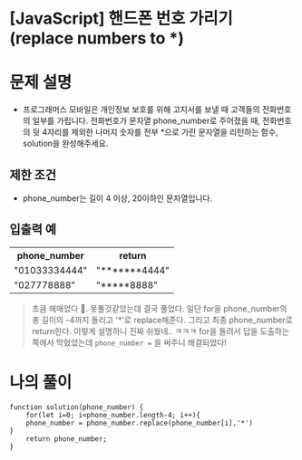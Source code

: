 # [JavaScript] 핸드폰 번호 가리기 (replace numbers to *)

# 문제 설명
- 프로그래머스 모바일은 개인정보 보호를 위해 고지서를 보낼 때 고객들의 전화번호의 일부를 가립니다.
전화번호가 문자열 phone_number로 주어졌을 때, 전화번호의 뒷 4자리를 제외한 나머지 숫자를 전부 *으로 가린 문자열을 리턴하는 함수, solution을 완성해주세요.

## 제한 조건
- phone_number는 길이 4 이상, 20이하인 문자열입니다.

## 입출력 예
<table>
<tr><th>phone_number</th><th>return</th></tr>
<tr><td>"01033334444"</td><td>"*******4444"</td></tr>
<tr><td>"027778888"</td><td>"*****8888"</td></tr>
</table>

> 초큼 헤매었다 🫠. 못풀것같았는데 결국 풀었다. 일단 for을 phone_number의 총 길이의 -4까지 돌리고 '*'로 replace해준다. 그리고 최종 phone_number로 return한다. 이렇게 설명하니 진짜 쉬웠네.. ㅋㅋㅋ for을 돌려서 답을 도출하는쪽에서 막혔었는데 `phone_number =` 을 써주니 해결되었다! 

# 나의 풀이
```
function solution(phone_number) {
    for(let i=0; i<phone_number.length-4; i++){
    phone_number = phone_number.replace(phone_number[i],'*')
}
    return phone_number;
}	
```
	
	